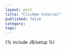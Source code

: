 ```yaml
---
layout: post
title: "Clickme tutorial"
published: false
category:
tags:
---
```

{% include JB/setup %}
